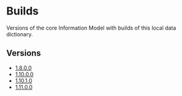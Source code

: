 # Builds

Versions of the core Information Model with builds of this local data dictionary.

## Versions
- [1.8.0.0](1.8.0.0)
- [1.10.0.0](1.10.0.0)
- [1.10.1.0](1.10.1.0)
- [1.11.0.0](1.11.0.0)

